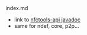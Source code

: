 <!DOCTYPE html>
<html>
  <head>
    <meta http-equiv="content-type" content="text/html; charset=UTF-8">
    <title>javadoc</title>
  </head>
  <body>
  index.md
    <ul>
      <li>link to <a href="nfctools-api/index.html">nfctools-api
          javadoc</a></li>
      <li>same for ndef, core, p2p...</li>
    </ul>
  </body>
</html>
